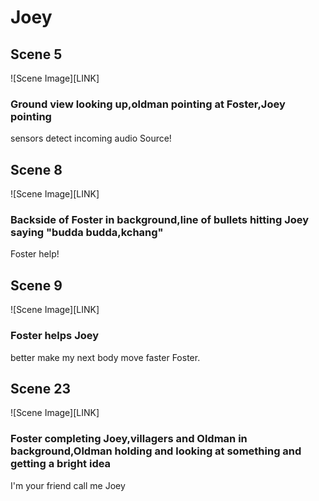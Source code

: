 # Joey

## Scene 5

![Scene Image][LINK]

### Ground view looking up,oldman pointing at Foster,Joey pointing

sensors detect incoming audio Source!

## Scene 8

![Scene Image][LINK]

### Backside of Foster in background,line of bullets hitting Joey saying "budda budda,kchang"

Foster help!

## Scene 9

![Scene Image][LINK]

### Foster helps Joey

better make my next body move faster Foster.

## Scene 23

![Scene Image][LINK]

### Foster completing Joey,villagers and Oldman in background,Oldman holding and looking at something and getting a bright idea

I'm your friend call me Joey
